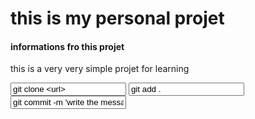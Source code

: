 <h1>this is my personal projet</h1>
<h4>informations fro this projet</h4>
<p>this is a very very simple projet for learning</p>
<input value="git clone <url>">
<input value="git add .">
<input value="git commit -m 'write the message of the commit'">
